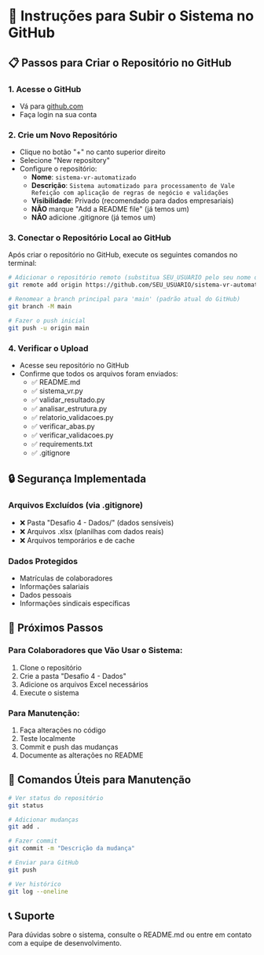 # 🚀 Instruções para Subir o Sistema no GitHub

## 📋 Passos para Criar o Repositório no GitHub

### 1. Acesse o GitHub
- Vá para [github.com](https://github.com)
- Faça login na sua conta

### 2. Crie um Novo Repositório
- Clique no botão "+" no canto superior direito
- Selecione "New repository"
- Configure o repositório:
  - **Nome**: `sistema-vr-automatizado`
  - **Descrição**: `Sistema automatizado para processamento de Vale Refeição com aplicação de regras de negócio e validações`
  - **Visibilidade**: Privado (recomendado para dados empresariais)
  - **NÃO** marque "Add a README file" (já temos um)
  - **NÃO** adicione .gitignore (já temos um)

### 3. Conectar o Repositório Local ao GitHub
Após criar o repositório no GitHub, execute os seguintes comandos no terminal:

```bash
# Adicionar o repositório remoto (substitua SEU_USUARIO pelo seu nome de usuário do GitHub)
git remote add origin https://github.com/SEU_USUARIO/sistema-vr-automatizado.git

# Renomear a branch principal para 'main' (padrão atual do GitHub)
git branch -M main

# Fazer o push inicial
git push -u origin main
```

### 4. Verificar o Upload
- Acesse seu repositório no GitHub
- Confirme que todos os arquivos foram enviados:
  - ✅ README.md
  - ✅ sistema_vr.py
  - ✅ validar_resultado.py
  - ✅ analisar_estrutura.py
  - ✅ relatorio_validacoes.py
  - ✅ verificar_abas.py
  - ✅ verificar_validacoes.py
  - ✅ requirements.txt
  - ✅ .gitignore

## 🔒 Segurança Implementada

### Arquivos Excluídos (via .gitignore)
- ❌ Pasta "Desafio 4 - Dados/" (dados sensíveis)
- ❌ Arquivos .xlsx (planilhas com dados reais)
- ❌ Arquivos temporários e de cache

### Dados Protegidos
- Matrículas de colaboradores
- Informações salariais
- Dados pessoais
- Informações sindicais específicas

## 📝 Próximos Passos

### Para Colaboradores que Vão Usar o Sistema:
1. Clone o repositório
2. Crie a pasta "Desafio 4 - Dados"
3. Adicione os arquivos Excel necessários
4. Execute o sistema

### Para Manutenção:
1. Faça alterações no código
2. Teste localmente
3. Commit e push das mudanças
4. Documente as alterações no README

## 🎯 Comandos Úteis para Manutenção

```bash
# Ver status do repositório
git status

# Adicionar mudanças
git add .

# Fazer commit
git commit -m "Descrição da mudança"

# Enviar para GitHub
git push

# Ver histórico
git log --oneline
```

## 📞 Suporte
Para dúvidas sobre o sistema, consulte o README.md ou entre em contato com a equipe de desenvolvimento.